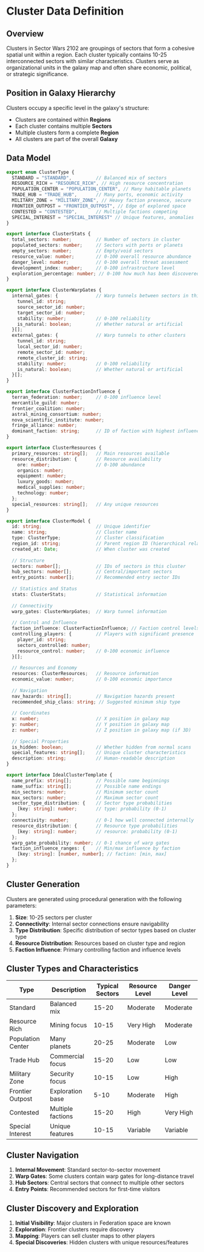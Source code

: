 # Cluster Data Definition

## Overview

Clusters in Sector Wars 2102 are groupings of sectors that form a cohesive spatial unit within a region. Each cluster typically contains 10-25 interconnected sectors with similar characteristics. Clusters serve as organizational units in the galaxy map and often share economic, political, or strategic significance.

## Position in Galaxy Hierarchy

Clusters occupy a specific level in the galaxy's structure:
- Clusters are contained within **Regions**
- Each cluster contains multiple **Sectors**
- Multiple clusters form a complete **Region**
- All clusters are part of the overall **Galaxy**

## Data Model

```typescript
export enum ClusterType {
  STANDARD = "STANDARD",         // Balanced mix of sectors
  RESOURCE_RICH = "RESOURCE_RICH", // High resource concentration
  POPULATION_CENTER = "POPULATION_CENTER", // Many habitable planets
  TRADE_HUB = "TRADE_HUB",       // Many ports, economic activity
  MILITARY_ZONE = "MILITARY_ZONE", // Heavy faction presence, secure
  FRONTIER_OUTPOST = "FRONTIER_OUTPOST", // Edge of explored space
  CONTESTED = "CONTESTED",       // Multiple factions competing
  SPECIAL_INTEREST = "SPECIAL_INTEREST" // Unique features, anomalies
}

export interface ClusterStats {
  total_sectors: number;         // Number of sectors in cluster
  populated_sectors: number;     // Sectors with ports or planets
  empty_sectors: number;         // Empty/void sectors
  resource_value: number;        // 0-100 overall resource abundance
  danger_level: number;          // 0-100 overall threat assessment
  development_index: number;     // 0-100 infrastructure level
  exploration_percentage: number; // 0-100 how much has been discovered
}

export interface ClusterWarpGates {
  internal_gates: {              // Warp tunnels between sectors in this cluster
    tunnel_id: string;
    source_sector_id: number;
    target_sector_id: number;
    stability: number;           // 0-100 reliability
    is_natural: boolean;         // Whether natural or artificial
  }[];
  external_gates: {              // Warp tunnels to other clusters
    tunnel_id: string;
    local_sector_id: number;
    remote_sector_id: number;
    remote_cluster_id: string;
    stability: number;           // 0-100 reliability
    is_natural: boolean;         // Whether natural or artificial
  }[];
}

export interface ClusterFactionInfluence {
  terran_federation: number;     // 0-100 influence level
  mercantile_guild: number;
  frontier_coalition: number;
  astral_mining_consortium: number;
  nova_scientific_institute: number;
  fringe_alliance: number;
  dominant_faction: string;      // ID of faction with highest influence
}

export interface ClusterResources {
  primary_resources: string[];   // Main resources available
  resource_distribution: {       // Resource availability
    ore: number;                 // 0-100 abundance
    organics: number;
    equipment: number;
    luxury_goods: number;
    medical_supplies: number;
    technology: number;
  };
  special_resources: string[];   // Any unique resources
}

export interface ClusterModel {
  id: string;                    // Unique identifier
  name: string;                  // Cluster name
  type: ClusterType;             // Cluster classification
  region_id: string;             // Parent region ID (hierarchical relationship)
  created_at: Date;              // When cluster was created
  
  // Structure
  sectors: number[];             // IDs of sectors in this cluster
  hub_sectors: number[];         // Central/important sectors
  entry_points: number[];        // Recommended entry sector IDs
  
  // Statistics and Status
  stats: ClusterStats;           // Statistical information
  
  // Connectivity
  warp_gates: ClusterWarpGates;  // Warp tunnel information
  
  // Control and Influence
  faction_influence: ClusterFactionInfluence; // Faction control levels
  controlling_players: {         // Players with significant presence
    player_id: string;
    sectors_controlled: number;
    resource_control: number;    // 0-100 economic influence
  }[];
  
  // Resources and Economy
  resources: ClusterResources;   // Resource information
  economic_value: number;        // 0-100 economic importance
  
  // Navigation
  nav_hazards: string[];         // Navigation hazards present
  recommended_ship_class: string; // Suggested minimum ship type
  
  // Coordinates
  x: number;                     // X position in galaxy map
  y: number;                     // Y position in galaxy map
  z: number;                     // Z position in galaxy map (if 3D)
  
  // Special Properties
  is_hidden: boolean;            // Whether hidden from normal scans
  special_features: string[];    // Unique cluster characteristics
  description: string;           // Human-readable description
}

export interface IdealClusterTemplate {
  name_prefix: string[];         // Possible name beginnings
  name_suffix: string[];         // Possible name endings
  min_sectors: number;           // Minimum sector count
  max_sectors: number;           // Maximum sector count
  sector_type_distribution: {    // Sector type probabilities
    [key: string]: number;       // type: probability (0-1)
  };
  connectivity: number;          // 0-1 how well connected internally
  resource_distribution: {       // Resource type probabilities
    [key: string]: number;       // resource: probability (0-1)
  };
  warp_gate_probability: number; // 0-1 chance of warp gates
  faction_influence_ranges: {    // Min/max influence by faction
    [key: string]: [number, number]; // faction: [min, max]
  };
}
```

## Cluster Generation

Clusters are generated using procedural generation with the following parameters:
1. **Size**: 10-25 sectors per cluster
2. **Connectivity**: Internal sector connections ensure navigability
3. **Type Distribution**: Specific distribution of sector types based on cluster type
4. **Resource Distribution**: Resources based on cluster type and region
5. **Faction Influence**: Primary controlling faction and influence levels

## Cluster Types and Characteristics

| Type | Description | Typical Sectors | Resource Level | Danger Level |
|------|-------------|-----------------|----------------|--------------|
| Standard | Balanced mix | 15-20 | Moderate | Moderate |
| Resource Rich | Mining focus | 10-15 | Very High | Moderate |
| Population Center | Many planets | 20-25 | Moderate | Low |
| Trade Hub | Commercial focus | 15-20 | Low | Low |
| Military Zone | Security focus | 10-15 | Low | High |
| Frontier Outpost | Exploration base | 5-10 | Moderate | High |
| Contested | Multiple factions | 15-20 | High | Very High |
| Special Interest | Unique features | 10-15 | Variable | Variable |

## Cluster Navigation

1. **Internal Movement**: Standard sector-to-sector movement
2. **Warp Gates**: Some clusters contain warp gates for long-distance travel
3. **Hub Sectors**: Central sectors that connect to multiple other sectors
4. **Entry Points**: Recommended sectors for first-time visitors

## Cluster Discovery and Exploration

1. **Initial Visibility**: Major clusters in Federation space are known
2. **Exploration**: Frontier clusters require discovery
3. **Mapping**: Players can sell cluster maps to other players
4. **Special Discoveries**: Hidden clusters with unique resources/features